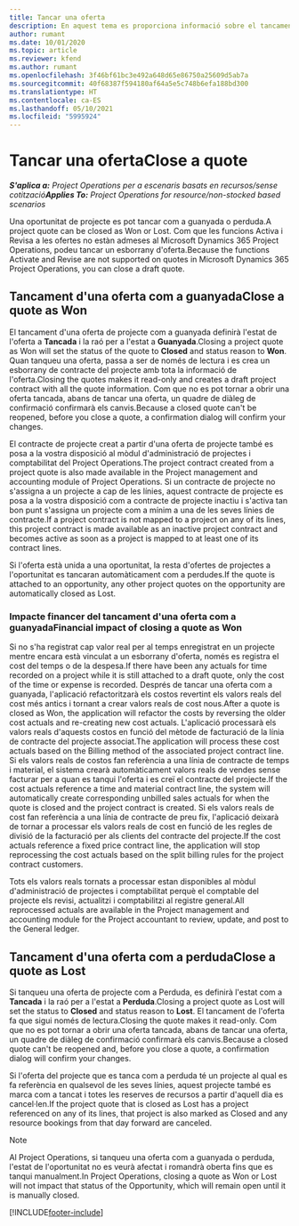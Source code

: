 ```yaml
---
title: Tancar una oferta
description: En aquest tema es proporciona informació sobre el tancament d'ofertes al Project Operations.
author: rumant
ms.date: 10/01/2020
ms.topic: article
ms.reviewer: kfend
ms.author: rumant
ms.openlocfilehash: 3f46bf61bc3e492a648d65e86750a25609d5ab7a
ms.sourcegitcommit: 40f68387f594180af64a5e5c748b6efa188bd300
ms.translationtype: HT
ms.contentlocale: ca-ES
ms.lasthandoff: 05/10/2021
ms.locfileid: "5995924"
---
```

# <a name="close-a-quote"></a><span data-ttu-id="4019d-103">Tancar una oferta</span><span class="sxs-lookup"><span data-stu-id="4019d-103">Close a quote</span></span>

<span data-ttu-id="4019d-104">_**S'aplica a:** Project Operations per a escenaris basats en recursos/sense cotització_</span><span class="sxs-lookup"><span data-stu-id="4019d-104">_**Applies To:** Project Operations for resource/non-stocked based scenarios_</span></span>

<span data-ttu-id="4019d-105">Una oportunitat de projecte es pot tancar com a guanyada o perduda.</span><span class="sxs-lookup"><span data-stu-id="4019d-105">A project quote can be closed as Won or Lost.</span></span> <span data-ttu-id="4019d-106">Com que les funcions Activa i Revisa a les ofertes no estàn admeses al Microsoft Dynamics 365 Project Operations, podeu tancar un esborrany d'oferta.</span><span class="sxs-lookup"><span data-stu-id="4019d-106">Because the functions Activate and Revise are not supported on quotes in Microsoft Dynamics 365 Project Operations, you can close a draft quote.</span></span>

## <a name="close-a-quote-as-won"></a><span data-ttu-id="4019d-107">Tancament d'una oferta com a guanyada</span><span class="sxs-lookup"><span data-stu-id="4019d-107">Close a quote as Won</span></span>

<span data-ttu-id="4019d-108">El tancament d'una oferta de projecte com a guanyada definirà l'estat de l'oferta a **Tancada** i la raó per a l'estat a **Guanyada**.</span><span class="sxs-lookup"><span data-stu-id="4019d-108">Closing a project quote as Won will set the status of the quote to **Closed** and status reason to **Won**.</span></span> <span data-ttu-id="4019d-109">Quan tanqueu una oferta, passa a ser de només de lectura i es crea un esborrany de contracte del projecte amb tota la informació de l'oferta.</span><span class="sxs-lookup"><span data-stu-id="4019d-109">Closing the quotes makes it read-only and creates a draft project contract with all the quote information.</span></span> <span data-ttu-id="4019d-110">Com que no es pot tornar a obrir una oferta tancada, abans de tancar una oferta, un quadre de diàleg de confirmació confirmarà els canvis.</span><span class="sxs-lookup"><span data-stu-id="4019d-110">Because a closed quote can't be reopened, before you close a quote, a confirmation dialog will confirm your changes.</span></span>

<span data-ttu-id="4019d-111">El contracte de projecte creat a partir d'una oferta de projecte també es posa a la vostra disposició al mòdul d'administració de projectes i comptabilitat del Project Operations.</span><span class="sxs-lookup"><span data-stu-id="4019d-111">The project contract created from a project quote is also made available in the Project management and accounting module of Project Operations.</span></span> <span data-ttu-id="4019d-112">Si un contracte de projecte no s'assigna a un projecte a cap de les línies, aquest contracte de projecte es posa a la vostra disposició com a contracte de projecte inactiu i s'activa tan bon punt s'assigna un projecte com a mínim a una de les seves línies de contracte.</span><span class="sxs-lookup"><span data-stu-id="4019d-112">If a project contract is not mapped to a project on any of its lines, this project contract is made available as an inactive project contract and becomes active as soon as a project is mapped to at least one of its contract lines.</span></span>

<span data-ttu-id="4019d-113">Si l'oferta està unida a una oportunitat, la resta d'ofertes de projectes a l'oportunitat es tancaran automàticament com a perdudes.</span><span class="sxs-lookup"><span data-stu-id="4019d-113">If the quote is attached to an opportunity, any other project quotes on the opportunity are automatically closed as Lost.</span></span>

### <a name="financial-impact-of-closing-a-quote-as-won"></a><span data-ttu-id="4019d-114">Impacte financer del tancament d'una oferta com a guanyada</span><span class="sxs-lookup"><span data-stu-id="4019d-114">Financial impact of closing a quote as Won</span></span>

<span data-ttu-id="4019d-115">Si no s'ha registrat cap valor real per al temps enregistrat en un projecte mentre encara està vinculat a un esborrany d'oferta, només es registra el cost del temps o de la despesa.</span><span class="sxs-lookup"><span data-stu-id="4019d-115">If there have been any actuals for time recorded on a project while it is still attached to a draft quote, only the cost of the time or expense is recorded.</span></span> <span data-ttu-id="4019d-116">Després de tancar una oferta com a guanyada, l'aplicació refactoritzarà els costos revertint els valors reals del cost més antics i tornant a crear valors reals de cost nous.</span><span class="sxs-lookup"><span data-stu-id="4019d-116">After a quote is closed as Won, the application will refactor the costs by reversing the older cost actuals and re-creating new cost actuals.</span></span> <span data-ttu-id="4019d-117">L'aplicació processarà els valors reals d'aquests costos en funció del mètode de facturació de la línia de contracte del projecte associat.</span><span class="sxs-lookup"><span data-stu-id="4019d-117">The application will process these cost actuals based on the Billing method of the associated project contract line.</span></span> <span data-ttu-id="4019d-118">Si els valors reals de costos fan referència a una línia de contracte de temps i material, el sistema crearà automàticament valors reals de vendes sense facturar per a quan es tanqui l'oferta i es creï el contracte del projecte.</span><span class="sxs-lookup"><span data-stu-id="4019d-118">If the cost actuals reference a time and material contract line, the system will automatically create corresponding unbilled sales actuals for when the quote is closed and the project contract is created.</span></span> <span data-ttu-id="4019d-119">Si els valors reals de cost fan referència a una línia de contracte de preu fix, l'aplicació deixarà de tornar a processar els valors reals de cost en funció de les regles de divisió de la facturació per als clients del contracte del projecte.</span><span class="sxs-lookup"><span data-stu-id="4019d-119">If the cost actuals reference a fixed price contract line, the application will stop reprocessing the cost actuals based on the split billing rules for the project contract customers.</span></span>

<span data-ttu-id="4019d-120">Tots els valors reals tornats a processar estan disponibles al mòdul d'administració de projectes i comptabilitat perquè el comptable del projecte els revisi, actualitzi i comptabilitzi al registre general.</span><span class="sxs-lookup"><span data-stu-id="4019d-120">All reprocessed actuals are available in the Project management and accounting module for the Project accountant to review, update, and post to the General ledger.</span></span> 

## <a name="close-a-quote-as-lost"></a><span data-ttu-id="4019d-121">Tancament d'una oferta com a perduda</span><span class="sxs-lookup"><span data-stu-id="4019d-121">Close a quote as Lost</span></span>

<span data-ttu-id="4019d-122">Si tanqueu una oferta de projecte com a Perduda, es definirà l'estat com a **Tancada** i la raó per a l'estat a **Perduda**.</span><span class="sxs-lookup"><span data-stu-id="4019d-122">Closing a project quote as Lost will set the status to **Closed** and status reason to **Lost**.</span></span> <span data-ttu-id="4019d-123">El tancament de l'oferta fa que sigui només de lectura.</span><span class="sxs-lookup"><span data-stu-id="4019d-123">Closing the quote makes it read-only.</span></span> <span data-ttu-id="4019d-124">Com que no es pot tornar a obrir una oferta tancada, abans de tancar una oferta, un quadre de diàleg de confirmació confirmarà els canvis.</span><span class="sxs-lookup"><span data-stu-id="4019d-124">Because a closed quote can't be reopened and, before you close a quote, a confirmation dialog will confirm your changes.</span></span>

<span data-ttu-id="4019d-125">Si l'oferta del projecte que es tanca com a perduda té un projecte al qual es fa referència en qualsevol de les seves línies, aquest projecte també es marca com a tancat i totes les reserves de recursos a partir d'aquell dia es cancel·len.</span><span class="sxs-lookup"><span data-stu-id="4019d-125">If the project quote that is closed as Lost has a project referenced on any of its lines, that project is also marked as Closed and any resource bookings from that day forward are canceled.</span></span>

> [!NOTE]
> <span data-ttu-id="4019d-126">Al Project Operations, si tanqueu una oferta com a guanyada o perduda, l'estat de l'oportunitat no es veurà afectat i romandrà oberta fins que es tanqui manualment.</span><span class="sxs-lookup"><span data-stu-id="4019d-126">In Project Operations, closing a quote as Won or Lost will not impact that status of the Opportunity, which will remain open until it is manually closed.</span></span>


[!INCLUDE[footer-include](../includes/footer-banner.md)]
